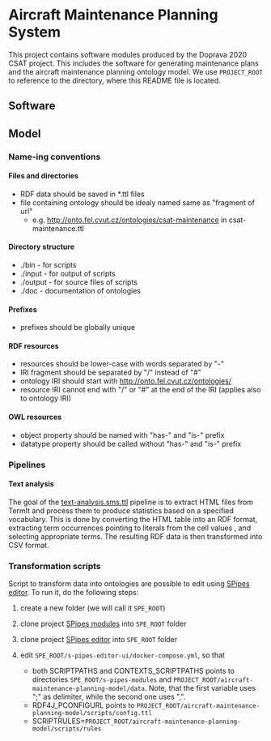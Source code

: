 # Aircraft Maintenance Planning System                                                                                                                                                               
This project contains software modules produced by the Doprava 2020 CSAT project. This includes the software for generating maintenance plans and the aircraft maintenance planning ontology model. We use `PROJECT_ROOT` to reference to the directory, where this README file is located.


## Software

## Model

### Name-ing conventions

#### Files and directories

- RDF data should be saved in *.ttl files
- file containing ontology should be idealy named same as "fragment of url"
    - e.g. http://onto.fel.cvut.cz/ontologies/csat-maintenance in csat-maintenance.ttl

#### Directory structure

- ./bin - for scripts
- ./input - for output of scripts
- ./output - for source files of scripts
- ./doc - documentation of ontologies

#### Prefixes

- prefixes should be globally unique

#### RDF resources 

- resources should be lower-case with words separated by "-"
- IRI fragment should be separated by "/" instead of "#"
- ontology IRI should start with http://onto.fel.cvut.cz/ontologies/
- resource IRI cannot end with "/" or "#" at the end of the IRI (applies also to ontology IRI)


#### OWL resources

- object property should be named with "has-" and "is-" prefix
- datatype property should be called without "has-" and "is-" prefix

### Pipelines

#### Text analysis
The goal of the [text-analysis.sms.ttl](aircraft-maintenance-planning-model/data/text-analysis/text-analysis.sms.ttl)
pipeline is to extract HTML files from TermIt and process them to produce statistics based on a specified vocabulary.
This is done by converting the HTML table into an RDF format, extracting term occurrences pointing to literals from the cell values ,
and selecting appropriate terms. The resulting RDF data is then transformed into CSV format.

### Transformation scripts

Script to transform data into ontologies are possible to edit using [SPipes editor](https://github.com/chlupnoha/s-pipes-editor-ui).
To run it, do the following steps:
1) create a new folder (we will call it `SPE_ROOT`)
2) clone project [SPipes modules](https://blaskmir@kbss.felk.cvut.cz/gitblit/r/s-pipes-modules.git
   ) into `SPE_ROOT` folder 
3) clone project [SPipes editor](https://github.com/chlupnoha/s-pipes-editor-ui) into `SPE_ROOT` folder
4) edit `SPE_ROOT/s-pipes-editor-ui/docker-compose.yml`, so that

    - both SCRIPTPATHS and CONTEXTS_SCRIPTPATHS points to directories `SPE_ROOT/s-pipes-modules` 
      and `PROJECT_ROOT/aircraft-maintenance-planning-model/data`. Note, that the first variable 
      uses ";" as delimiter, while the second one uses ",".
    - RDF4J_PCONFIGURL points to `PROJECT_ROOT/aircraft-maintenance-planning-model/scripts/config.ttl`
    - SCRIPTRULES=`PROJECT_ROOT/aircraft-maintenance-planning-model/scripts/rules`

